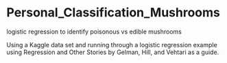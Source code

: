 # Personal_Classification_Mushrooms
logistic regression to identify poisonous vs edible mushrooms

Using a Kaggle data set and running through a logistic regression example using Regression and Other Stories
by Gelman, Hill, and Vehtari as a guide. 
